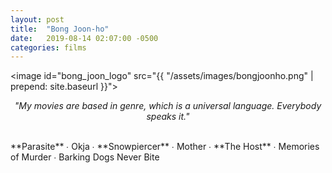 ```yaml
---
layout: post
title:  "Bong Joon-ho"
date:   2019-08-14 02:07:00 -0500
categories: films
---
```


<image id="bong_joon_logo" src="{{ "/assets/images/bongjoonho.png" | prepend: site.baseurl }}"></image>
<br>
<p style="text-align: center; font-style: italic">"My movies are based in genre, which is a universal language. Everybody speaks it."</p>
<br>
<span class="bjh_color">**Parasite**</span> ∙
Okja ∙
<span class="bjh_color">**Snowpiercer**</span> ∙
Mother ∙
<span class="bjh_color">**The Host**</span> ∙
Memories of Murder ∙
Barking Dogs Never Bite